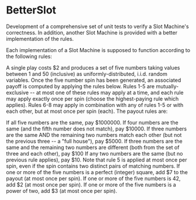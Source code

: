 # BetterSlot
Development of a comprehensive set of unit tests to verify a Slot Machine's correctness. In addition, another Slot Machine is provided with a better implementation of the rules. 



Each implementation of a Slot Machine is supposed to function according to the following rules:

A single play costs $2 and produces a set of five numbers taking values between 1 and 50 (inclusive) as uniformly-distributed, i.i.d. random variables.
Once the five number spin has been generated, an associated payoff is computed by applying the rules below.
Rules 1-5 are mutually-exclusive -- at most one of these rules may apply at a time, and each rule may apply exactly once per spin (choose the highest-paying rule which applies).
Rules 6-8 may apply in combination with any of rules 1-5 or with each other, but at most once per spin (each).
The payout rules are:

If all five numbers are the same, pay $1000000.
If four numbers are the same (and the fifth number does not match), pay $10000.
If three numbers are the same AND the remaining two numbers match each other (but not the previous three -- a "full house"), pay $5000.
If three numbers are the same and the remaining two numbers are different (both from the set of three and each other), pay $100
If any two numbers are the same (but no previous rule applies), pay $10.
Note that rule 5 is applied at most once per spin, even if the spin contains two distinct pairs of matching numbers.
If one or more of the five numbers is a perfect (integer) square, add $7 to the payout (at most once per spin).
If one or more of the five numbers is 42, add $2 (at most once per spin).
If one or more of the five numbers is a power of two, add $3 (at most once per spin).

